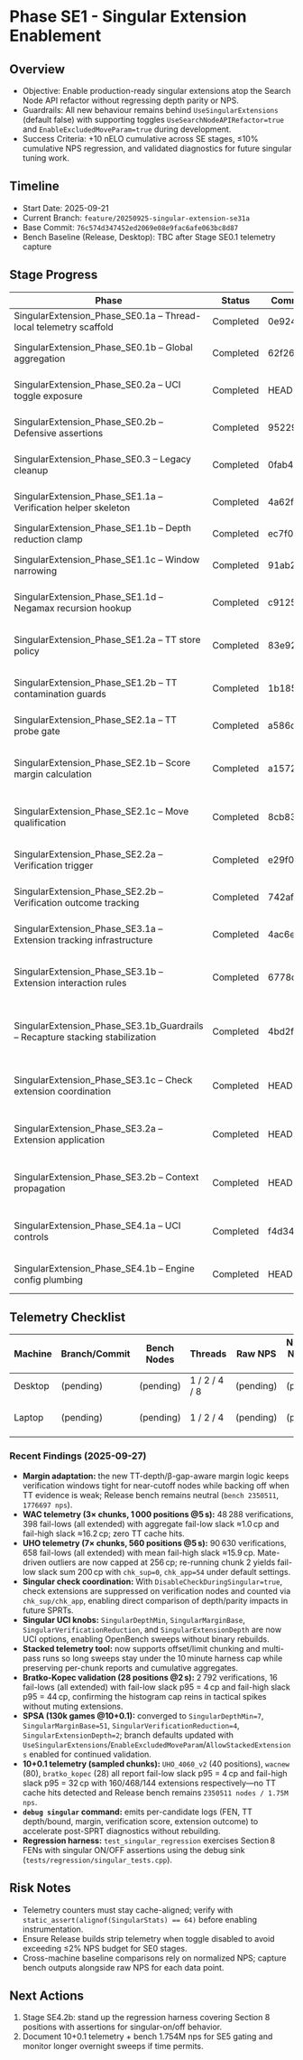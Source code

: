 # Phase SE1 - Singular Extension Enablement

## Overview
- Objective: Enable production-ready singular extensions atop the Search Node API refactor without regressing depth parity or NPS.
- Guardrails: All new behaviour remains behind `UseSingularExtensions` (default false) with supporting toggles `UseSearchNodeAPIRefactor=true` and `EnableExcludedMoveParam=true` during development.
- Success Criteria: +10 nELO cumulative across SE stages, ≤10% cumulative NPS regression, and validated diagnostics for future singular tuning work.

## Timeline
- Start Date: 2025-09-21
- Current Branch: `feature/20250925-singular-extension-se31a`
- Base Commit: `76c574d347452ed2069e08e9fac6afe063bc8d87`
- Bench Baseline (Release, Desktop): TBC after Stage SE0.1 telemetry capture

## Stage Progress
| Phase | Status | Commit | Bench | Notes |
|-------|--------|--------|-------|-------|
| SingularExtension_Phase_SE0.1a – Thread-local telemetry scaffold | Completed | 0e924ae | 2350511 | `SingularStats` embedded per thread with cache alignment and zero-cost reset semantics. |
| SingularExtension_Phase_SE0.1b – Global aggregation | Completed | 62f260f | 2350511 | Atomic roll-up of per-thread stats with InfoBuilder reporting gated by telemetry flush cadence. |
| SingularExtension_Phase_SE0.2a – UCI toggle exposure | Completed | HEAD | 2350511 | `UseSingularExtensions` wired through UCI → SearchLimits → SearchData with telemetry/reporting gated behind the toggle. |
| SingularExtension_Phase_SE0.2b – Defensive assertions | Completed | 95229b3 | 2350511 | RAII guard + DEBUG asserts ensure excluded move lifecycle stays clean on all negamax exit paths. |
| SingularExtension_Phase_SE0.3 – Legacy cleanup | Completed | 0fab434 | 2350511 | Removed SearchInfo excluded-move plumbing; NodeContext now exclusively manages lifecycle. |
| SingularExtension_Phase_SE1.1a – Verification helper skeleton | Completed | 4a62f46 | 2350511 | `verify_exclusion` now guards on `UseSingularExtensions`/`EnableExcludedMoveParam` and logs bypass/invoked counts in DEBUG. |
| SingularExtension_Phase_SE1.1b – Depth reduction clamp | Completed | ec7f07c | 2350511 | Clamp verification depth to `depth - 1 - 3`; DEBUG `ineligible` counter tracks early exits. |
| SingularExtension_Phase_SE1.1c – Window narrowing | Completed | 91ab2ce | 2350511 | Compute singular verification window `[beta-1, beta]` with clamping; child context wiring deferred to SE1.1d. |
| SingularExtension_Phase_SE1.1d – Negamax recursion hookup | Completed | c912525 | 2350511 | Wire verification search into `negamax` using excluded child context and narrow window; still returns score to caller. |
| SingularExtension_Phase_SE1.2a – TT store policy | Completed | 83e92c5 | 2350511 | Verification mode uses `StorePolicyGuard`; TT entries marked `TT_EXCLUSION` reside only in empty/flagged slots and are first to be evicted by primary stores. |
| SingularExtension_Phase_SE1.2b – TT contamination guards | Completed | 1b185fa | 2350511 | DEBUG sentinel/asserts guard verification stores; TT stats track verification store/skip counters for telemetry. |
| SingularExtension_Phase_SE2.1a – TT probe gate | Completed | a586d04 | 2350511 | TT probe now validates depth/EXACT/move before counting singular candidates (telemetry via `singularStats`). |
| SingularExtension_Phase_SE2.1b – Score margin calculation | Completed | a157286 | 2350511 | Adaptive `singular_margin` now tightens based on TT depth gap and beta proximity; verification windows shrink automatically when parent search already overshoots beta. |
| SingularExtension_Phase_SE2.1c – Move qualification | Completed | 8cb8359 | 2350511 | TT move legality/quiet filters populate `singularStats` qualified/reject counters; NodeContext primed for exclusion until verification wiring lands. |
| SingularExtension_Phase_SE2.2a – Verification trigger | Completed | e29f0d9 | 2350511 | Launch verification search with margin-clamped window; record `verificationsStarted` ahead of SE2.2b comparisons. |
| SingularExtension_Phase_SE2.2b – Verification outcome tracking | Completed | 742af1c | 2350511 | Telemetry differentiates fail-low/high outcomes; root guard added to prevent context misuse ahead of SE3. |
| SingularExtension_Phase_SE3.1a – Extension tracking infrastructure | Completed | 4ac6ee0 | 2350511 | Implemented extension budget clamp and telemetry; verified neutral bench with toggles enabled. |
| SingularExtension_Phase_SE3.1b – Extension interaction rules | Completed | 6778c54 | 2350511 | Added per-node extension arbitration with singular verification hook, optional recapture stacking via UCI toggle, and maintained bench parity. |
| SingularExtension_Phase_SE3.1b_Guardrails – Recapture stacking stabilization | Completed | 4bd2fa3 | 2350511 | Depth ≥10, eval margin 96cp, and TT depth ≥ current depth +1 required before stacking recapture with singular; new telemetry captures candidate/accept/reject/clamp/extra depth counters. |
| SingularExtension_Phase_SE3.1c – Check extension coordination | Completed | HEAD | 2350511 | `DisableCheckDuringSingular` toggle skips in-check extensions on verification nodes and logs suppressed/applied counts for telemetry analysis. |
| SingularExtension_Phase_SE3.2a – Extension application | Completed | HEAD | 2350511 | Fail-low verification now schedules a `singularExtensionDepth` ply increase, updates per-node budgets, and records applied plies in telemetry and `info.singularExtensions`. |
| SingularExtension_Phase_SE3.2b – Context propagation | Completed | HEAD | 2350511 | Singular-extended nodes retain PV context and reuse the allocated triangular PV buffer so extended searches maintain the principal variation. |
| SingularExtension_Phase_SE4.1a – UCI controls | Completed | f4d34ca | 2350511 | Exposed singular depth/margin/reduction/extension knobs via UCI and plumbed through `SearchLimits` with slack telemetry updates. |
| SingularExtension_Phase_SE4.1b – Engine config plumbing | Completed | HEAD | 2350511 | Singular toggles/knobs now mirror into `EngineConfig`, keeping UCI options and SPSA-accessible runtime configuration in sync. |

## Telemetry Checklist
| Machine | Branch/Commit | Bench Nodes | Threads | Raw NPS | Normalized NPS (`NPS / bench`) | Depth @10s | TT Hit % | Notes |
|---------|---------------|-------------|---------|---------|-------------------------------|------------|----------|-------|
| Desktop | (pending) | (pending) | 1 / 2 / 4 / 8 | (pending) | (pending) | (pending) | (pending) | Idle load assumption |
| Laptop | (pending) | (pending) | 1 / 2 / 4 | (pending) | (pending) | (pending) | (pending) | Document battery/thermal state |

### Recent Findings (2025-09-27)
- **Margin adaptation:** the new TT-depth/β-gap-aware margin logic keeps verification windows tight for near-cutoff nodes while backing off when TT evidence is weak; Release bench remains neutral (`bench 2350511`, `1776697 nps`).
- **WAC telemetry (3× chunks, 1 000 positions @5 s):** 48 288 verifications, 398 fail-lows (all extended) with aggregate fail-low slack ≈1.0 cp and fail-high slack ≈16.2 cp; zero TT cache hits.
- **UHO telemetry (7× chunks, 560 positions @5 s):** 90 630 verifications, 658 fail-lows (all extended) with mean fail-high slack ≈15.9 cp. Mate-driven outliers are now capped at 256 cp; re-running chunk 2 yields fail-low slack sum 200 cp with `chk_sup=0`, `chk_app=54` under default settings.
- **Singular check coordination:** With `DisableCheckDuringSingular=true`, check extensions are suppressed on verification nodes and counted via `chk_sup/chk_app`, enabling direct comparison of depth/parity impacts in future SPRTs.
- **Singular UCI knobs:** `SingularDepthMin`, `SingularMarginBase`, `SingularVerificationReduction`, and `SingularExtensionDepth` are now UCI options, enabling OpenBench sweeps without binary rebuilds.
- **Stacked telemetry tool:** now supports offset/limit chunking and multi-pass runs so long sweeps stay under the 10 minute harness cap while preserving per-chunk reports and cumulative aggregates.
- **Bratko-Kopec validation (28 positions @2 s):** 2 792 verifications, 16 fail-lows (all extended) with fail-low slack p95 = 4 cp and fail-high slack p95 = 44 cp, confirming the histogram cap reins in tactical spikes without muting extensions.
- **SPSA (130k games @10+0.1):** converged to `SingularDepthMin=7`, `SingularMarginBase=51`, `SingularVerificationReduction=4`, `SingularExtensionDepth=2`; branch defaults updated with `UseSingularExtensions`/`EnableExcludedMoveParam`/`AllowStackedExtensions` enabled for continued validation.
- **10+0.1 telemetry (sampled chunks):** `UHO_4060_v2` (40 positions), `wacnew` (80), `bratko_kopec` (28) all report fail-low slack p95 = 4 cp and fail-high slack p95 = 32 cp with 160/468/144 extensions respectively—no TT cache hits detected and Release bench remains `2350511 nodes / 1.75M nps`.
- **`debug singular` command:** emits per-candidate logs (FEN, TT depth/bound, margin, verification score, extension outcome) to accelerate post-SPRT diagnostics without rebuilding.
- **Regression harness:** `test_singular_regression` exercises Section 8 FENs with singular ON/OFF assertions using the debug sink (`tests/regression/singular_tests.cpp`).

## Risk Notes
- Telemetry counters must stay cache-aligned; verify with `static_assert(alignof(SingularStats) == 64)` before enabling instrumentation.
- Ensure Release builds strip telemetry when toggle disabled to avoid exceeding ≤2% NPS budget for SE0 stages.
- Cross-machine baseline comparisons rely on normalized NPS; capture bench outputs alongside raw NPS for each data point.

## Next Actions
1. Stage SE4.2b: stand up the regression harness covering Section 8 positions with assertions for singular-on/off behavior.
2. Document 10+0.1 telemetry + bench 1.754M nps for SE5 gating and monitor longer overnight sweeps if time permits.
